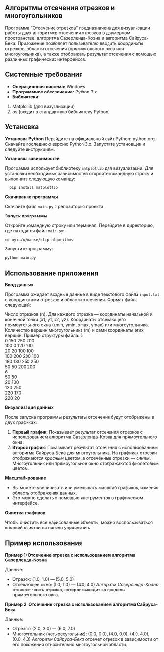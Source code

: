 ## Алгоритмы отсечения отрезков и многоугольников 
Программа “Отсечение отрезков” предназначена для визуализации работы двух алгоритмов отсечения отрезков в двумерном пространстве: алгоритма Сазерленда-Коэна и алгоритма Сайруса-Бека. Приложение позволяет пользователю вводить координаты отрезков, области отсечения (прямоугольного окна или многоугольника), а также отображать результат отсечения с помощью различных графических интерфейсов.

## Системные требования
* **Операционная система:** Windows
* **Программное обеспечение:** Python 3.x
* **Библиотеки:**
1. Matplotlib (для визуализации)
2. os (входит в стандартную библиотеку Python)
   
## Установка
 **Установка Python**
Перейдите на официальный сайт Python: python.org.
Скачайте последнюю версию Python 3.x.
Запустите установщик и следуйте инструкциям.

**Установка зависимостей**

Программа использует библиотеку `matplotlib` для визуализации. Для установки необходимых зависимостей откройте командную строку и выполните следующую команду:

      pip install matplotlib    
     
**Скачивание программы**

Скачайте файл `main.py` с репозитория проекта

**Запуск программы**

Откройте командную строку или терминал.
Перейдите в директорию, где находится файл `main.py`:

    cd путь/к/папке/clip-algorithms
   
Запустите программу:

    python main.py    
     
## Использование приложения
**Ввод данных**

Программа ожидает входные данные в виде текстового файла `input.txt` с координатами отрезков и области отсечения. Формат файла следующий:

 Число отрезков (n).
 Для каждого отрезка — координаты начальной и конечной точки (x1, y1, x2, y2).
 Координаты отсекающего прямоугольного окна (xmin, ymin, xmax, ymax) или многоугольника.
 Количество вершин многоугольника (m) и сами координаты этих вершин.
Пример структуры файла:
     5    
     0 150 250 200    
     100 0 120 100    
     20 20 100 100    
     100 200 200 100    
     180 180 250 250    
     50 50 200 200    
     6    
     50 50    
     20 100    
     120 250    
     220 170    
     220 20    
   
**Визуализация данных**

После запуска программы результаты отсечения будут отображены в двух графиках:

1. **Первый график**: Показывает результат отсечения отрезков с использованием алгоритма Сазерленда-Коэна для прямоугольного окна.
2. **Второй график**: Показывает результат отсечения с использованием алгоритма Сайруса-Бека для многоугольника.
На графиках отрезки отображаются *красным* цветом, а отсечённые отрезки — *синим*. Многоугольник или прямоугольное окно отображаются фиолетовым цветом.

**Масштабирование**

* Вы можете увеличивать или уменьшать масштаб графиков, изменяя область отображения данных.
* Это можно сделать с помощью инструментов в графическом интерфейсе.

**Очистка графиков**

Чтобы очистить все нарисованные объекты, можно воспользоваться кнопкой очистки на панели управления.

## Пример использования
**Пример 1: Отсечение отрезка с использованием алгоритма Сазерленда-Коэна**

Данные:

* Отрезок: (1.0, 1.0) — (5.0, 5.0)
* Отсекающее окно: (1.0, 1.0) — (4.0, 4.0)
*Алгоритм Сазерленда-Коэна* отсекает часть отрезка, которая выходит за пределы прямоугольного окна.

**Пример 2: Отсечение отрезка с использованием алгоритма Сайруса-Бека**

Данные:

* Отрезок: (2.0, 3.0) — (6.0, 7.0)
* Многоугольник (четырехугольник): (0.0, 0.0), (4.0, 0.0), (4.0, 4.0), (0.0, 4.0)
*Алгоритм Сайруса-Бека* отсечет отрезок в зависимости от его положения относительно многоугольной области.
